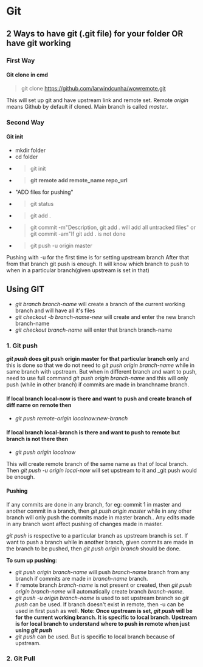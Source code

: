 # Git

## 2 Ways to have git (.git file) for your folder OR have git working

### First Way

#### Git clone in cmd

>git clone https://github.com/larwindcunha/wowremote.git

This will set up git and have upstream link and remote set.
Remote _origin_ means Github by default if cloned.
Main branch is called _master_.

### Second Way

#### Git init

* mkdir folder
* cd folder
* >git init
* >**git remote add remote_name repo_url** 
* "ADD files for pushing"
* >git status
* >git add .
* >git commit -m"Description, git add . will add all untracked files" or git commit -am"If git add . is not done
* >git push -u origin master

Pushing with -u for the first time is for setting upstream branch
After that from that branch git push is enough. It will know which branch to push to when in a particular branch(given upstream is set in that)

## Using GIT

* _git branch branch-name_ will create a branch of the current working branch and will have all it's files
* _git checkout -b branch-name-new_ will create and enter the new branch branch-name
* _git checkout branch-name_ will enter that branch branch-name

### 1. Git push

**_git push_ does git push origin master for that particular branch only** and this is done so that we do not need to _git push origin branch-name_ while in same branch with upstream.
But when in different branch and want to push, need to use full command _git push origin branch-name_ and this will only push (while in other branch) if commits are made in branchname branch.

#### If local branch local-now is there and want to push and create branch of diff name on remote then

* _git push remote-origin localnow:new-branch_

#### If local branch local-branch is there and want to push to remote but branch is not there then

* _git push origin localnow_

This will create remote branch of the same name as that of local branch.
Then _git push -u origin local-now_ will set upstream to it and _git push would be enough.

#### Pushing

If any commits are done in any branch, for eg: commit 1 in master and another commit in a branch, then _git push origin master_ while in any other branch will only push the commits made in master branch..
Any edits made in any branch wont affect pushing of changes made in master.

_git push_ is respective to a particular branch as upstream branch is set.
If want to push a branch while in another branch, given commits are made in the branch to be pushed, then _git push origin branch_ should be done.

**To sum up pushing**:

* _git push origin branch-name_ will push _branch-name_ branch from any branch if commits are made in _branch-name_ branch.
* If remote branch _branch-name_ is not present or created, then _git push origin branch-name_ will automatically create branch _branch-name_.
* _git push -u origin branch-name_ is used to set upstream branch so _git push_ can be used. If branch doesn't exist in remote, then -u can be used in first push as well. **Note: Once upstream is set, _git push_ will be for the current working branch. It is specific to local branch. Upstream is for local branch to understand where to push in remote when just using _git push_**
* _git push_ can be used. But is specific to local branch because of upstream.

### 2. Git Pull